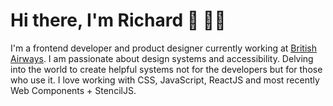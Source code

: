 # Hi there, I'm Richard 👋 👨‍💻
I'm a frontend developer and product designer currently working at <a href='https://ba.com'>British Airways</a>. I am passionate about design systems and accessibility. Delving into the world to create helpful systems not for the developers but for those who use it. I love working with CSS, JavaScript, ReactJS and most recently Web Components + StencilJS.
